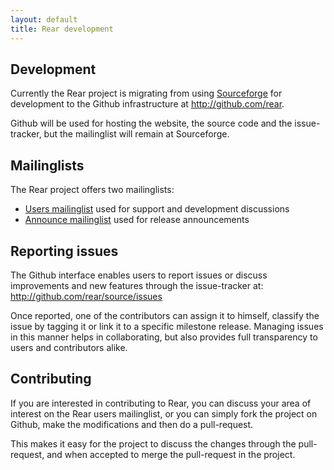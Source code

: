 ```yaml
---
layout: default
title: Rear development
---
```


## Development ##

Currently the Rear project is migrating from using
[Sourceforge](http://sourceforge.net/rear) for development to the Github
infrastructure at <http://github.com/rear>.

Github will be used for hosting the website, the source code and the
issue-tracker, but the mailinglist will remain at Sourceforge.


## Mailinglists

The Rear project offers two mailinglists:

 - [Users mailinglist](https://lists.sourceforge.net/lists/listinfo/rear-users)
   used for support and development discussions
 - [Announce mailinglist](https://lists.sourceforge.net/lists/listinfo/rear-announce)
   used for release announcements


## Reporting issues ##

The Github interface enables users to report issues or discuss improvements
and new features through the issue-tracker at:
<http://github.com/rear/source/issues>

Once reported, one of the contributors can assign it to himself, classify the
issue by tagging it or link it to a specific milestone release. Managing issues
in this manner helps in collaborating, but also provides full transparency to
users and contributors alike.


## Contributing ##

If you are interested in contributing to Rear, you can discuss your area
of interest on the Rear users mailinglist, or you can simply fork the project
on Github, make the modifications and then do a pull-request.

This makes it easy for the project to discuss the changes through the
pull-request, and when accepted to merge the pull-request in the project.
